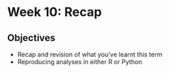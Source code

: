 # Week 10: Recap
## Objectives 
- Recap and revision of what you've learnt this term
- Reproducing analyses in either R or Python

  

